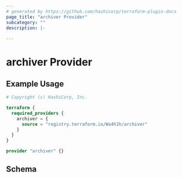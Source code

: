 ```yaml
---
# generated by https://github.com/hashicorp/terraform-plugin-docs
page_title: "archiver Provider"
subcategory: ""
description: |-
  
---
```


# archiver Provider



## Example Usage

```terraform
# Copyright (c) HashiCorp, Inc.

terraform {
  required_providers {
    archiver = {
      source = "registry.terraform.io/Wa4h1h/archiver"
    }
  }
}

provider "archiver" {}
```

<!-- schema generated by tfplugindocs -->
## Schema
